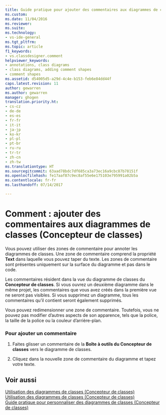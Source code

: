 ```yaml
---
title: Guide pratique pour ajouter des commentaires aux diagrammes de classes (Concepteur de classes) | Microsoft Docs
ms.custom: 
ms.date: 11/04/2016
ms.reviewer: 
ms.suite: 
ms.technology:
- vs-ide-general
ms.tgt_pltfrm: 
ms.topic: article
f1_keywords:
- vs.classdesigner.comment
helpviewer_keywords:
- annotations, class diagrams
- class diagrams, adding comment shapes
- comment shapes
ms.assetid: d54005d5-a29d-4c4e-b153-feb6e84dd44f
caps.latest.revision: 11
author: gewarren
ms.author: gewarren
manager: ghogen
translation.priority.ht:
- cs-cz
- de-de
- es-es
- fr-fr
- it-it
- ja-jp
- ko-kr
- pl-pl
- pt-br
- ru-ru
- tr-tr
- zh-cn
- zh-tw
ms.translationtype: HT
ms.sourcegitcommit: 63aad78bdc7df685ca3a73ec16a9cbc87b78151f
ms.openlocfilehash: fe17aaf87c9ec8af55e6e175103e795991a02b5a
ms.contentlocale: fr-fr
ms.lasthandoff: 07/14/2017

---
```

# <a name="how-to-add-comments-to-class-diagrams-class-designer"></a>Comment : ajouter des commentaires aux diagrammes de classes (Concepteur de classes)
Vous pouvez utiliser des zones de commentaire pour annoter les diagrammes de classes. Une zone de commentaire comprend la propriété **Text** dans laquelle vous pouvez taper du texte. Les zones de commentaire sont présentes uniquement sur la surface du diagramme et pas dans le code.  
  
 Les commentaires résident dans la vue du diagramme de classes du **Concepteur de classes**. Si vous ouvrez un deuxième diagramme dans le même projet, les commentaires que vous avez créés dans la première vue ne seront pas visibles. Si vous supprimez un diagramme, tous les commentaires qu’il contient seront également supprimés.  
  
 Vous pouvez redimensionner une zone de commentaire. Toutefois, vous ne pouvez pas modifier d’autres aspects de son apparence, tels que la police, la taille de la police ou la couleur d’arrière-plan.  
  
### <a name="to-add-a-comment"></a>Pour ajouter un commentaire  
  
1.  Faites glisser un commentaire de la **Boîte à outils du Concepteur de classes** vers le diagramme de classes.  
  
2.  Cliquez dans la nouvelle zone de commentaire du diagramme et tapez votre texte.  
  
## <a name="see-also"></a>Voir aussi  
 [Utilisation des diagrammes de classes (Concepteur de classes)](../ide/working-with-class-diagrams-class-designer.md)   
 [Utilisation des diagrammes de classes (Concepteur de classes)](../ide/working-with-class-diagrams-class-designer.md)   
 [Guide pratique pour personnaliser des diagrammes de classes (Concepteur de classes)](../ide/how-to-customize-class-diagrams-class-designer.md)
